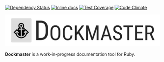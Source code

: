 [![Dependency Status](https://gemnasium.com/badges/github.com/chrisblutz/dockmaster.svg)](https://gemnasium.com/github.com/chrisblutz/dockmaster)
[![Inline docs](http://inch-ci.org/github/chrisblutz/dockmaster.svg?branch=master)](http://inch-ci.org/github/chrisblutz/dockmaster)
[![Test Coverage](https://codeclimate.com/github/chrisblutz/dockmaster/badges/coverage.svg)](https://codeclimate.com/github/chrisblutz/dockmaster/coverage)
[![Code Climate](https://codeclimate.com/github/chrisblutz/dockmaster/badges/gpa.svg)](https://codeclimate.com/github/chrisblutz/dockmaster)

![Dockmaster Logo](https://raw.githubusercontent.com/chrisblutz/dockmaster/master/logo/text-logo-horizontal.png)

**Dockmaster** is a work-in-progress documentation tool for Ruby.
